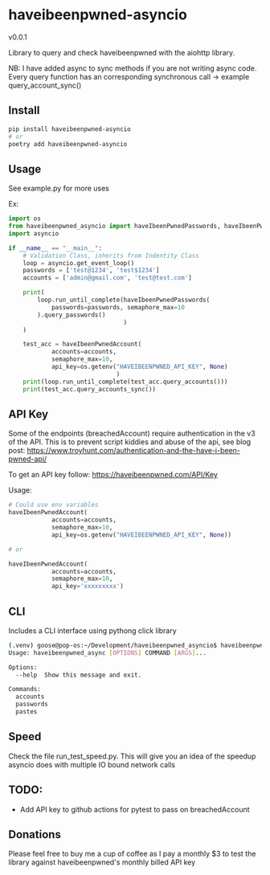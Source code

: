 # haveibeenpwned-asyncio

v0.0.1

Library to query and check haveibeenpwned with the aiohttp library.

NB: I have added async to sync methods if you are not writing async code. Every query function has an
corresponding synchronous call -> example query_account_sync()

## Install
```bash
pip install haveibeenpwned-asyncio
# or
poetry add haveibeenpwned-asyncio
```

## Usage
See example.py for more uses

Ex:
```python
import os
from haveibeenpwned_asyncio import haveIbeenPwnedPasswords, haveIbeenPwnedAccount
import asyncio

if __name__ == "__main__":
    # Validation Class, inherits from Indentity Class
    loop = asyncio.get_event_loop()
    passwords = ['test@1234', 'test$1234']
    accounts = ['admin@gmail.com', 'test@test.com']

    print(
        loop.run_until_complete(haveIbeenPwnedPasswords(
            passwords=passwords, semaphore_max=10
        ).query_passwords()
                                )
    )

    test_acc = haveIbeenPwnedAccount(
            accounts=accounts,
            semaphore_max=10,
            api_key=os.getenv("HAVEIBEENPWNED_API_KEY", None)
                              )
    print(loop.run_until_complete(test_acc.query_accounts()))
    print(test_acc.query_accounts_sync())

```

## API Key
Some of the endpoints (breachedAccount) require authentication in the v3 of the API.
This is to prevent script kiddies and abuse of the api, see blog post: 
https://www.troyhunt.com/authentication-and-the-have-i-been-pwned-api/

To get an API key follow: https://haveibeenpwned.com/API/Key

Usage:
```python
# Could use env variables
haveIbeenPwnedAccount(
            accounts=accounts,
            semaphore_max=10,
            api_key=os.getenv("HAVEIBEENPWNED_API_KEY", None))

# or 

haveIbeenPwnedAccount(
            accounts=accounts,
            semaphore_max=10,
            api_key='xxxxxxxxx')
```

## CLI
Includes a CLI interface using pythong click library

```bash
(.venv) goose@pop-os:~/Development/haveibeenpwned_asyncio$ haveibeenpwned_async --help
Usage: haveibeenpwned_async [OPTIONS] COMMAND [ARGS]...

Options:
  --help  Show this message and exit.

Commands:
  accounts
  passwords
  pastes


```

## Speed
Check the file run_test_speed.py. This will give you an idea of the speedup asyncio does with multiple IO bound network calls

## TODO:
* Add API key to github actions for pytest to pass on breachedAccount

## Donations
Please feel free to buy me a cup of coffee as I pay a monthly $3 to test the library against haveibeenpwned's 
monthly billed API key


